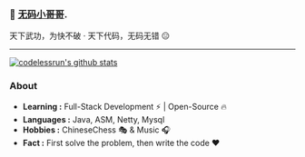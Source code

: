 ###  :sparkling_heart: [无码小哥哥](https://codeless.run).

天下武功，为快不破 · 天下代码，无码无错 :expressionless: 

---

[![codelessrun's github stats](https://github-readme-stats.vercel.app/api?username=codelessrun&count_private=true&show_icons=true&theme=radical)](https://github.com/codelessrun)

### About

-  **Learning :** Full-Stack Development :zap: | Open-Source :fire:    
-  **Languages :** Java, ASM, Netty, Mysql
-  **Hobbies :** ChineseChess :performing_arts: & Music :headphones:
-  **Fact :** First solve the problem, then write the code :heart:
